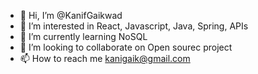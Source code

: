 - 👋 Hi, I’m @KanifGaikwad
- 👀 I’m interested in React, Javascript, Java, Spring, APIs
- 🌱 I’m currently learning NoSQL
- 💞️ I’m looking to collaborate on Open sourec project
- 📫 How to reach me kanigaik@gmail.com

<!---
KanifGaikwad/KanifGaikwad is a ✨ special ✨ repository because its `README.md` (this file) appears on your GitHub profile.
You can click the Preview link to take a look at your changes.
--->
